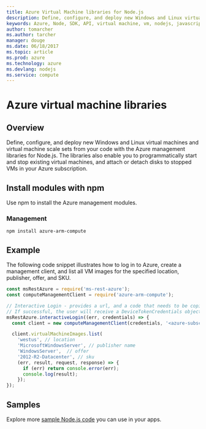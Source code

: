 ```yaml
---
title: Azure Virtual Machine libraries for Node.js
description: Define, configure, and deploy new Windows and Linux virtual machines from your Node.js app.
keywords: Azure, Node, SDK, API, virtual machine, vm, nodejs, javascript
author: tomarcher
ms.author: tarcher
manager: douge
ms.date: 06/18/2017
ms.topic: article
ms.prod: azure
ms.technology: azure
ms.devlang: nodejs
ms.service: compute
---
```


# Azure virtual machine libraries

## Overview

Define, configure, and deploy new Windows and Linux virtual machines and virtual machine scale sets from your code with the Azure management libraries for Node.js. The libraries also enable you to programmatically start and stop existing virtual machines, and attach or detach disks to stopped VMs in your Azure subscription.

## Install modules with npm

Use npm to install the Azure management modules.

### Management

```
npm install azure-arm-compute
```   

## Example

The following code snippet illustrates how to log in to Azure, create a management client, and list all VM images for the specified location, publisher, offer, and SKU.

```javascript
const msRestAzure = require('ms-rest-azure');
const computeManagementClient = require('azure-arm-compute');

// Interactive Login - provides a url, and a code that needs to be copied and pasted in a browser.  
// If successful, the user will receive a DeviceTokenCredentials object. 
msRestAzure.interactiveLogin((err, credentials) => {
  const client = new computeManagementClient(credentials, '<azure-subscription-id>');

  client.virtualMachineImages.list(
    'westus', // location
    'MicrosoftWindowsServer', // publisher name 
    'WindowsServer',  // offer
    '2012-R2-Datacenter', // sku
    (err, result, request, response) => {
      if (err) return console.error(err);
      console.log(result);
    });
});
```

## Samples

Explore more [sample Node.js code](https://azure.microsoft.com/resources/samples/?platform=nodejs) you can use in your apps.